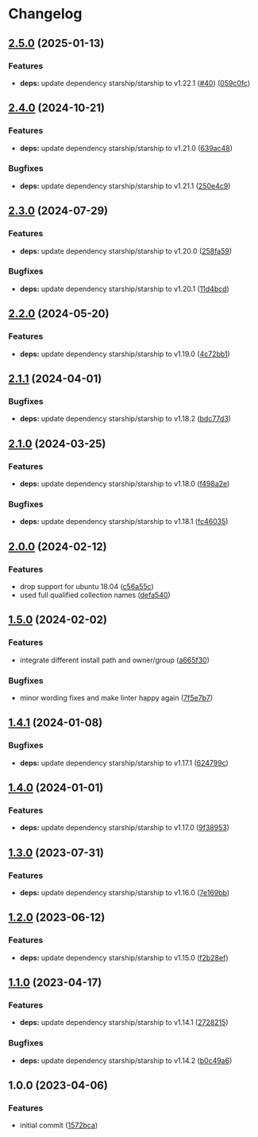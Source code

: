 # Changelog

## [2.5.0](https://github.com/rolehippie/starship/compare/v2.4.0...v2.5.0) (2025-01-13)


### Features

* **deps:** update dependency starship/starship to v1.22.1 ([#40](https://github.com/rolehippie/starship/issues/40)) ([059c0fc](https://github.com/rolehippie/starship/commit/059c0fcca4340f49f14115e646bc39597d7600d9))

## [2.4.0](https://github.com/rolehippie/starship/compare/v2.3.0...v2.4.0) (2024-10-21)


### Features

* **deps:** update dependency starship/starship to v1.21.0 ([639ac48](https://github.com/rolehippie/starship/commit/639ac4831b1d614eb21991fde560fb1c1229849c))


### Bugfixes

* **deps:** update dependency starship/starship to v1.21.1 ([250e4c9](https://github.com/rolehippie/starship/commit/250e4c990cbaa225cc3dc4dcccf3e9e12ff1289c))

## [2.3.0](https://github.com/rolehippie/starship/compare/v2.2.0...v2.3.0) (2024-07-29)


### Features

* **deps:** update dependency starship/starship to v1.20.0 ([258fa59](https://github.com/rolehippie/starship/commit/258fa59184ce04f149c2fd70257dffc29cef774a))


### Bugfixes

* **deps:** update dependency starship/starship to v1.20.1 ([11d4bcd](https://github.com/rolehippie/starship/commit/11d4bcd702cdf7db45b8c3881f76d876ea8b8ae8))

## [2.2.0](https://github.com/rolehippie/starship/compare/v2.1.1...v2.2.0) (2024-05-20)


### Features

* **deps:** update dependency starship/starship to v1.19.0 ([4c72bb1](https://github.com/rolehippie/starship/commit/4c72bb12043856fdda63805016d4a528eab5f367))

## [2.1.1](https://github.com/rolehippie/starship/compare/v2.1.0...v2.1.1) (2024-04-01)


### Bugfixes

* **deps:** update dependency starship/starship to v1.18.2 ([bdc77d3](https://github.com/rolehippie/starship/commit/bdc77d34b2f66df9dcd5b85fdbe1ce7b8f28ad3d))

## [2.1.0](https://github.com/rolehippie/starship/compare/v2.0.0...v2.1.0) (2024-03-25)


### Features

* **deps:** update dependency starship/starship to v1.18.0 ([f498a2e](https://github.com/rolehippie/starship/commit/f498a2e336cdce50c75428e4b124222eef1837e1))


### Bugfixes

* **deps:** update dependency starship/starship to v1.18.1 ([fc46035](https://github.com/rolehippie/starship/commit/fc46035626b06a8ea56a19dece8ad215e9d9f7f2))

## [2.0.0](https://github.com/rolehippie/starship/compare/v1.5.0...v2.0.0) (2024-02-12)


### Features

* drop support for ubuntu 18.04 ([c56a55c](https://github.com/rolehippie/starship/commit/c56a55c6d40b75b4d09790e0a4fe94f8fa9df4eb))
* used full qualified collection names ([defa540](https://github.com/rolehippie/starship/commit/defa54039dc31b626c7ec860e165fef35c3f1017))

## [1.5.0](https://github.com/rolehippie/starship/compare/v1.4.1...v1.5.0) (2024-02-02)


### Features

* integrate different install path and owner/group ([a665f30](https://github.com/rolehippie/starship/commit/a665f309863fa4c8fb3239974d9f6c8c3ad46ce5))


### Bugfixes

* minor wording fixes and make linter happy again ([7f5e7b7](https://github.com/rolehippie/starship/commit/7f5e7b713f4409ed6df0ef46ec8355a56c8bedfc))

## [1.4.1](https://github.com/rolehippie/starship/compare/v1.4.0...v1.4.1) (2024-01-08)


### Bugfixes

* **deps:** update dependency starship/starship to v1.17.1 ([624799c](https://github.com/rolehippie/starship/commit/624799c0c4cf614bb1eb9f65aac9fe9b36799775))

## [1.4.0](https://github.com/rolehippie/starship/compare/v1.3.0...v1.4.0) (2024-01-01)


### Features

* **deps:** update dependency starship/starship to v1.17.0 ([9f38953](https://github.com/rolehippie/starship/commit/9f38953d3c588dc2c22094341c7d81eea1e8271b))

## [1.3.0](https://github.com/rolehippie/starship/compare/v1.2.0...v1.3.0) (2023-07-31)


### Features

* **deps:** update dependency starship/starship to v1.16.0 ([7e169bb](https://github.com/rolehippie/starship/commit/7e169bb4f33c437c262dbac218d20e8f342206d3))

## [1.2.0](https://github.com/rolehippie/starship/compare/v1.1.0...v1.2.0) (2023-06-12)


### Features

* **deps:** update dependency starship/starship to v1.15.0 ([f2b28ef](https://github.com/rolehippie/starship/commit/f2b28efe64764e972999a9707b1d9855238c9b7e))

## [1.1.0](https://github.com/rolehippie/starship/compare/v1.0.0...v1.1.0) (2023-04-17)


### Features

* **deps:** update dependency starship/starship to v1.14.1 ([2728215](https://github.com/rolehippie/starship/commit/272821513bf98b07afaf4a896c6a382ff4fcf299))


### Bugfixes

* **deps:** update dependency starship/starship to v1.14.2 ([b0c49a6](https://github.com/rolehippie/starship/commit/b0c49a616e1718f46f390aa0110e7d094e3d0760))

## 1.0.0 (2023-04-06)


### Features

* initial commit ([1572bca](https://github.com/rolehippie/starship/commit/1572bcabca3cf3b5e9d84bdfc4ea85519103d101))
